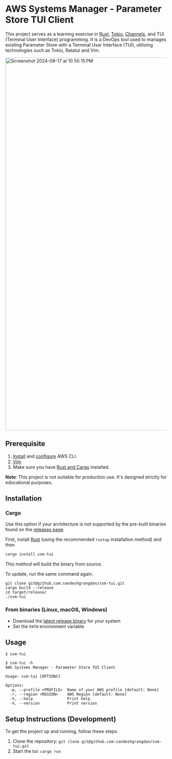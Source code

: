 # AWS Systems Manager - Parameter Store TUI Client

This project serves as a learning exercise in [Rust](https://www.rust-lang.org/), [Tokio](https://tokio.rs/), [Channels](https://tokio.rs/tokio/tutorial/channels), and TUI (Terminal User Interface) programming. It is a DevOps tool used to manages existing Parameter Store with a Terminal User Interface (TUI), utilizing technologies such as Tokio, Ratatui and Vim.

<img width="1166" alt="Screenshot 2024-08-17 at 10 50 15 PM" src="https://github.com/user-attachments/assets/2ef5e441-6b99-4eea-86b2-b553bb788cea">

## Prerequisite
1. [Install](https://docs.aws.amazon.com/cli/latest/userguide/getting-started-install.html) and [configure](https://docs.aws.amazon.com/cli/latest/userguide/cli-chap-configure.html) AWS CLI.
2. [Vim](https://github.com/vim/vim)
3. Make sure you have [Rust and Cargo](https://www.rust-lang.org/tools/install) installed.

**Note**: This project is not suitable for production use. It's designed strictly for educational purposes.

## Installation

### Cargo

Use this option if your architecture is not supported by the pre-built binaries found on the [releases page](https://github.com/Rigellute/ssm-tui/releases).

First, install [Rust](https://www.rust-lang.org/tools/install) (using the recommended `rustup` installation method) and then

```bash
cargo install ssm-tui
```
This method will build the binary from source.

To update, run the same command again.
```
git clone git@github.com:sandeshgrangdan/ssm-tui.git
cargo build --release
cd target/release/
./ssm-tui
```

### From binaries (Linux, macOS, Windows)

- Download the [latest release binary](https://github.com/sandeshgrangdan/ssm-tui/releases) for your system
- Set the `PATH` environment variable

## Usage

```
$ ssm-tui
```

```
$ ssm-tui -h
AWS Systems Manager - Parameter Store TUI Client

Usage: ssm-tui [OPTIONS]

Options:
  -p, --profile <PROFILE>  Name of your AWS profile [default: None]
  -r, --region <REGION>    AWS Region [default: None]
  -h, --help               Print help
  -V, --version            Print version
```

## Setup Instructions (Development)

To get the project up and running, follow these steps:

1. Clone the repository: `git clone git@github.com:sandeshgrangdan/ssm-tui.git`
2. Start the tui: `cargo run`
